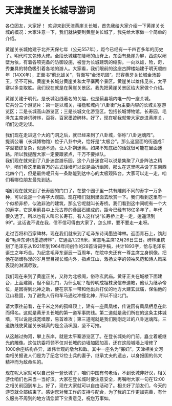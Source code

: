 # 天津黄崖关长城导游词  
各位团友，大家好！ 欢迎来到天津黄崖关长城，首先我给大家介绍一下黄崖关长城的概况：大家注意一下，我们就快要到黄崖关长城了，我先给大家做一个简单的介绍。  

黄崖关长城始建于北齐天保七年（公元557年），距今已经有一千四百多年的历史了。明代时又包砖大修。全段长城建在陡峭的山脊上，东面有悬崖为屏，西边以峭壁为依，有着各项完备的防御设施，被誉为长城建筑的缩影。一向以雄，险，奇，秀兼具的特色吸引着各地的游人。大家看，我们眼前的这座古牌楼始建于明天顺四年（14XX年），正面书“蓟北雄关”，背面写“金汤巩固”。形容黄牙关长城金汤碧玉，坚不可摧。黄崖关长城分黄崖关和太平寨两个景区。黄崖关以雄伟见长，太平寨以多变取胜。我们现在就是在黄崖关景区。我先把黄崖关景区给大家做个介绍。  

黄崖关建于明代，是长城沿线著名的关隘，也是蓟县境内唯一的一座关城。  
它共分三个游览片：第一是以城关，楼橹和城内“八卦街”为主要内容的长城关塞游览区；二是长城高山游览区；三是长城文化游览区。包括长城博物馆，长寿园，毛泽东主席诗词碑林，百将，百家墨迹碑林。好了，现在呢我就带大家走进黄崖关，咱们边走边谈。  

我们现在走进这个大的门洞之后，就已经来到了八卦城，俗称“八卦迷魂阵”。  
提调公署（长城博物馆）位于八卦中央，恰好是“太极台”。那么这里面的街道成T字型错综复杂，似通不通，让人扑朔迷离。如果不知底细的话就很可能在里面迷路。所以我提醒大家一定要跟紧点，千万不要掉队。  
我们现在就来到了八卦迷宫游乐园，这个八卦迷宫可以说是集聚了八卦阵法之精华，咱们看这里数百万的古式矮墙可以说是曲折幽回，那么在这里呢共设了东南西北四个门，但是最终呢只有一条路能到达中心的太极观阵台。大家可以走一走，咱们看哪位朋友最先到达。  

咱们现在就来到了长寿园的门口了，在整个园子里一共有雕刻不同的寿字一万多种，可以说是一个寿字大观园。现在咱们就到里面去欣赏一下。我们看到这里有一个似桥非桥，似池非池的建筑，那么它呢就叫长寿桥。我们看到这中间呢有一个大的寿字，它是用蓟县中上元古界的叠层石建成的，距今已经有18亿多年了，年代很久远了。所以也有人叫它长寿石。有人这样说“长寿桥上走一走，逍遥活到99”。这话说不说在我，信不信可得由大家了，怎么样，要不要走一走呀。  

走过百将和百家碑林，现在我们就来到了毛泽东诗词墨迹碑林。迎面青石上，镌刻着“毛泽东诗词墨迹碑林”，它通高1.226米，寓意毛主席12月26日生日。碑林里镌刻了毛泽东从1921年到1964年间创作的28首诗词手稿，共计1893字，恰与毛泽东诞生之年巧合。为纪念毛泽东诞辰一百周年，在院中央还有一尊主席立身铜像。把他在硝烟弥漫的岁月里目视长城内外，指点江山，激扬文字的领袖风范和诗人风采表现的淋漓尽致。  

我们现在来到了黄崖正关，又称为北极阁，俗称玄武庙。黄牙正关在城楼下面建台，上面建阁，但不留北门，为什么呢？相传明成祖株隶信奉道教，他认为继承帝位，是因得到北神之助，便在京东一带和他出兵打仗的地方大建玄武庙，保佑他的江山稳固，为了避免人行和车马通过冲撞北神，所以不设北门。  

请大家往前看，在千米之外的孤峰顶上，建有一座凤凰楼，传说因有凤凰栖息在此而得名。这就是黄牙关长城的第一道军事防线。第二道就是我们所在的这条主体城墙，可以说是城宽墙厚，易首难攻；第三道呢就是我们刚刚走过的八卦迷魂阵。三道防线使黄崖关长城真的是金汤巩固，坚不可摧。  

从这越过拘河，攀上东岸，就是太平寨游览区了。在登长城处的门前，矗立着戚继光的雕像。这位抗委将领不仅对长城的边墙加固加高，还在这段城墙上增修了1000余座结构各异，雄伟壮观的墩台和敌。其中一座名为“寡妇”。天津相关文河南相关据说人们是为了纪念12位士兵的妻子，继承丈夫的遗志，以身报国的伟大精神而为敌命名的。  

现在呢大家就可以自己登一登长城了，咱们中国有句老话，不到长城非好汉，相关游仕咱们也来当一当好汉。大家在登长城时要注意安全，再嘱咐大家一句在12:00之相关前回到车上。好了，现在大家就可以自由活动了。相关好了朋友们，今天的游览就全部结束了。感谢您对我工作的支持与配合，为了我的工作更加完善，有什么服务不周到的地方请您留下宝贵意见，祝您万事如。  
